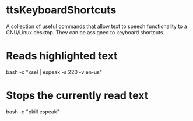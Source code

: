 # ttsKeyboardShortcuts

A collection of useful commands that allow text to speech functionality to a GNU/Linux desktop. They can be assigned to keyboard shortcuts.

# Reads highlighted text
bash -c "xsel | espeak -s 220 -v en-us"
# Stops the currently read text
bash -c "pkill espeak"
